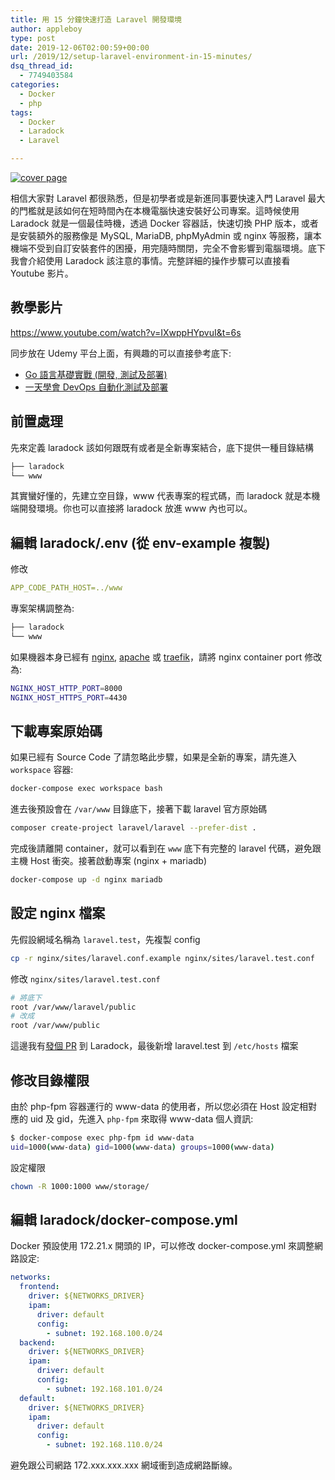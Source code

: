 ```yaml
---
title: 用 15 分鐘快速打造 Laravel 開發環境
author: appleboy
type: post
date: 2019-12-06T02:00:59+00:00
url: /2019/12/setup-laravel-environment-in-15-minutes/
dsq_thread_id:
  - 7749403584
categories:
  - Docker
  - php
tags:
  - Docker
  - Laradock
  - Laravel

---
```

[![cover page][1]][1]

相信大家對 Laravel 都很熟悉，但是初學者或是新進同事要快速入門 Laravel 最大的門檻就是該如何在短時間內在本機電腦快速安裝好公司專案。這時候使用 Laradock 就是一個最佳時機，透過 Docker 容器話，快速切換 PHP 版本，或者是安裝額外的服務像是 MySQL, MariaDB, phpMyAdmin 或 nginx 等服務，讓本機端不受到自訂安裝套件的困擾，用完隨時關閉，完全不會影響到電腦環境。底下我會介紹使用 Laradock 該注意的事情。完整詳細的操作步驟可以直接看 Youtube 影片。

<!--more-->

## 教學影片

https://www.youtube.com/watch?v=IXwppHYpvuI&t=6s

同步放在 Udemy 平台上面，有興趣的可以直接參考底下:

  * [Go 語言基礎實戰 (開發, 測試及部署)][2]
  * [一天學會 DevOps 自動化測試及部署][3]

## 前置處理

先來定義 laradock 該如何跟既有或者是全新專案結合，底下提供一種目錄結構

```sh
├── laradock
└── www
```

其實蠻好懂的，先建立空目錄，www 代表專案的程式碼，而 laradock 就是本機端開發環境。你也可以直接將 laradock 放進 www 內也可以。

## 編輯 laradock/.env (從 env-example 複製)

修改

```yaml
APP_CODE_PATH_HOST=../www
```

專案架構調整為:

```sh
├── laradock
└── www
```

如果機器本身已經有 [nginx][4], [apache][5] 或 [traefik][6]，請將 nginx container port 修改為:

```sh
NGINX_HOST_HTTP_PORT=8000
NGINX_HOST_HTTPS_PORT=4430
```

## 下載專案原始碼

如果已經有 Source Code 了請忽略此步驟，如果是全新的專案，請先進入 `workspace` 容器:

```sh
docker-compose exec workspace bash
```

進去後預設會在 `/var/www` 目錄底下，接著下載 laravel 官方原始碼

```sh
composer create-project laravel/laravel --prefer-dist .
```

完成後請離開 container，就可以看到在 `www` 底下有完整的 laravel 代碼，避免跟主機 Host 衝突。接著啟動專案 (nginx + mariadb)

```sh
docker-compose up -d nginx mariadb
```

## 設定 nginx 檔案

先假設網域名稱為 `laravel.test`，先複製 config

```sh
cp -r nginx/sites/laravel.conf.example nginx/sites/laravel.test.conf
```

修改 `nginx/sites/laravel.test.conf`

```sh
# 將底下
root /var/www/laravel/public
# 改成
root /var/www/public
```

這邊我有[發個 PR][7] 到 Laradock，最後新增 laravel.test 到 `/etc/hosts` 檔案

## 修改目錄權限

由於 php-fpm 容器運行的 www-data 的使用者，所以您必須在 Host 設定相對應的 uid 及 gid，先進入 `php-fpm` 來取得 www-data 個人資訊:

```sh
$ docker-compose exec php-fpm id www-data
uid=1000(www-data) gid=1000(www-data) groups=1000(www-data)
```

設定權限

```sh
chown -R 1000:1000 www/storage/
```

## 編輯 laradock/docker-compose.yml

Docker 預設使用 172.21.x 開頭的 IP，可以修改 docker-compose.yml 來調整網路設定:

```yaml
networks:
  frontend:
    driver: ${NETWORKS_DRIVER}
    ipam:
      driver: default
      config:
        - subnet: 192.168.100.0/24
  backend:
    driver: ${NETWORKS_DRIVER}
    ipam:
      driver: default
      config:
        - subnet: 192.168.101.0/24
  default:
    driver: ${NETWORKS_DRIVER}
    ipam:
      driver: default
      config:
        - subnet: 192.168.110.0/24
```

避免跟公司網路 172.xxx.xxx.xxx 網域衝到造成網路斷線。

 [1]: https://lh3.googleusercontent.com/pjvNN9g1j3Viepuj7ujFJxOOaXPW4GalM1N0nTEmtrH84y36YVJuDfLDmoVv9PgmsuyEJ9o1iwSnItKfyg91fLGETDSsxGXCnquhs1qy_SDYNw5S0MuS0caVbnWZzx9hB13LqRN7JYw=w1920-h1080 "cover page"
 [2]: https://www.udemy.com/course/golang-fight/?couponCode=20191201
 [3]: https://www.udemy.com/course/devops-oneday/?couponCode=20191201
 [4]: https://www.nginx.com/
 [5]: https://httpd.apache.org/
 [6]: https://traefik.io/
 [7]: https://github.com/laradock/laradock/pull/2399 "發個 PR"
